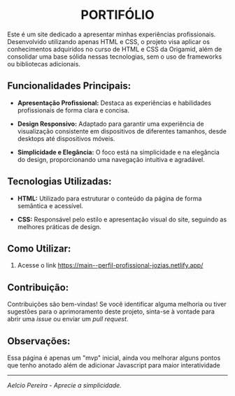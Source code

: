 

<h1 align="center">
   PORTIFÓLIO
</h1>

Este é um site dedicado a apresentar minhas experiências profissionais. Desenvolvido utilizando apenas HTML e CSS, o projeto visa aplicar os conhecimentos adquiridos no curso de HTML e CSS da Origamid, além de consolidar uma base sólida nessas tecnologias, sem o uso de frameworks ou bibliotecas adicionais.

## Funcionalidades Principais:

- **Apresentação Profissional:** Destaca as experiências e habilidades profissionais de forma clara e concisa.
  
- **Design Responsivo:** Adaptado para garantir uma experiência de visualização consistente em dispositivos de diferentes tamanhos, desde desktops até dispositivos móveis.

- **Simplicidade e Elegância:** O foco está na simplicidade e na elegância do design, proporcionando uma navegação intuitiva e agradável.

## Tecnologias Utilizadas:

- **HTML:** Utilizado para estruturar o conteúdo da página de forma semântica e acessível.
  
- **CSS:** Responsável pelo estilo e apresentação visual do site, seguindo as melhores práticas de design.

## Como Utilizar:

1. Acesse o link https://main--perfil-profissional-jozias.netlify.app/

## Contribuição:

Contribuições são bem-vindas! Se você identificar alguma melhoria ou tiver sugestões para o aprimoramento deste projeto, sinta-se à vontade para abrir uma *issue* ou enviar um *pull request*.

## Observações:
Essa página é apenas um "mvp" inicial, ainda vou melhorar alguns pontos que tenho anotado além de adicionar Javascript para maior interatividade

---

*Aelcio Pereira - Aprecie a simplicidade.*

